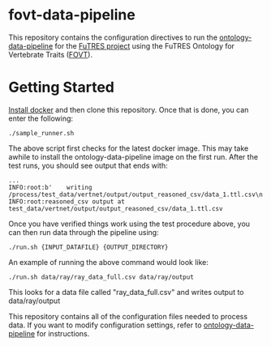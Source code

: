 # fovt-data-pipeline

This repository contains the configuration directives to run the 
[ontology-data-pipeline](https://github.com/biocodellc/ontology-data-pipeline) for the
[FuTRES project](https://futres.org/) using the FuTRES Ontology for Vertebrate Traits ([FOVT](https://github.com/futres/fovt)).


# Getting Started
[Install docker](https://docs.docker.com/install/) and then clone this repository.  Once that is done, you can enter the following:

```
./sample_runner.sh 
```

The above script first checks for the latest docker image.  This may take awhile to install the ontology-data-pipeline image on the first run.
After the test runs, you should see output that ends with:

```
...
INFO:root:b'    writing /process/test_data/vertnet/output/output_reasoned_csv/data_1.ttl.csv\n'
INFO:root:reasoned_csv output at test_data/vertnet/output/output_reasoned_csv/data_1.ttl.csv
```

Once you have verified things work using the test procedure above, you can then run data through the pipeline using:
```
./run.sh {INPUT_DATAFILE} {OUTPUT_DIRECTORY}
```

An example of running the above command would look like:
```
./run.sh data/ray/ray_data_full.csv data/ray/output
```
This looks for a data file called "ray_data_full.csv" and writes output to data/ray/output

This repository contains all of the configuration files needed to process data.  If you want to modify configuration settings, 
refer to [ontology-data-pipeline](https://github.com/biocodellc/ontology-data-pipeline) for instructions.



